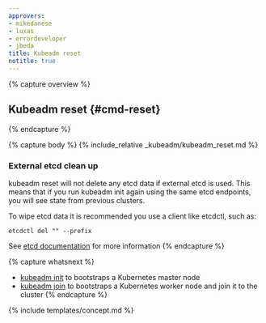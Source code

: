 ```yaml
---
approvers:
- mikedanese
- luxas
- errordeveloper
- jbeda
title: Kubeadm reset 
notitle: true
---
```

{% capture overview %}
## Kubeadm reset {#cmd-reset}
{% endcapture %}

{% capture body %}
{% include_relative _kubeadm/kubeadm_reset.md %}

### External etcd clean up
kubeadm reset will not delete any etcd data if external etcd is used. This means that if you run kubeadm init again using the same etcd endpoints, you will see state from previous clusters. 

To wipe etcd data it is recommended you use a client like etcdctl, such as:

```
etcdctl del "" --prefix
```

See [etcd documentation](https://github.com/coreos/etcd/tree/master/etcdctl) for more information
{% endcapture %}

{% capture whatsnext %}
* [kubeadm init](kubeadm-init.md) to bootstraps a Kubernetes master node
* [kubeadm join](kubeadm-join.md) to bootstraps a Kubernetes worker node and join it to the cluster
{% endcapture %}

{% include templates/concept.md %}